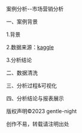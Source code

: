 案例分析--市场营销分析

一、案例背景

1.背景



2.数据来源：[kaggle](https://www.kaggle.com/datasets/manishabhatt22/marketing-campaign-performance-dataset)



3.分析结论



二、数据清洗





三、分析过程&可视化



四、分析结论与报表展示





版权声明©2023 gentle-night

创作不易，转载请注明出处 

